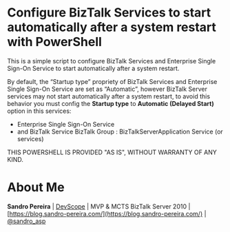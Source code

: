 # Configure BizTalk Services to start automatically after a system restart with PowerShell
This is a simple script to configure BizTalk Services and Enterprise Single Sign-On Service to start automatically after a system restart.

By default, the “Startup type” propriety of BizTalk Services and Enterprise Single Sign-On Service are set as “Automatic”, however BizTalk Server services may not start automatically after a system restart, to avoid this behavior you must config the **Startup type** to **Automatic (Delayed Start)** option in this services:
* Enterprise Single Sign-On Service
* and BizTalk Service BizTalk Group : BizTalkServerApplication Service (or services)

THIS POWERSHELL IS PROVIDED "AS IS", WITHOUT WARRANTY OF ANY KIND.

# About Me
**Sandro Pereira** | [DevScope](http://www.devscope.net/) | MVP & MCTS BizTalk Server 2010 | [https://blog.sandro-pereira.com/](https://blog.sandro-pereira.com/) | [@sandro_asp](https://twitter.com/sandro_asp)
